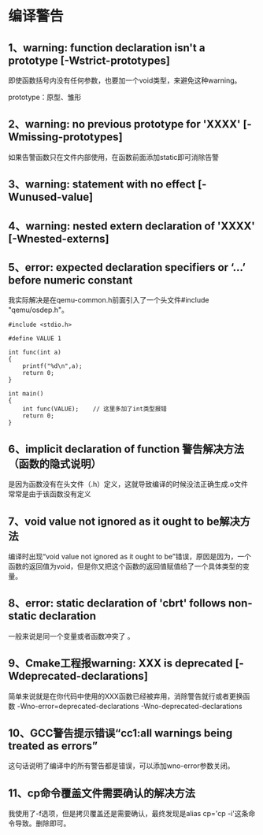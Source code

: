 # 编译警告

## 1、warning: function declaration isn't a prototype [-Wstrict-prototypes]

即使函数括号内没有任何参数，也要加一个void类型，来避免这种warning。

prototype：原型、雏形

## 2、warning: no previous prototype for 'XXXX' [-Wmissing-prototypes]

如果告警函数只在文件内部使用，在函数前面添加static即可消除告警


## 3、warning: statement with no effect [-Wunused-value]

## 4、warning: nested extern declaration of 'XXXX' [-Wnested-externs]








## 5、error: expected declaration specifiers or ‘...’ before numeric constant
我实际解决是在qemu-common.h前面引入了一个头文件#include "qemu/osdep.h"。
```
#include <stdio.h>
 
#define VALUE 1
 
int func(int a)
{
    printf("%d\n",a);
    return 0;
}
 
int main()
{
    int func(VALUE);	// 这里多加了int类型报错
    return 0;
}
```

## 6、implicit declaration of function 警告解决方法 （函数的隐式说明）
是因为函数没有在头文件（.h）定义，这就导致编译的时候没法正确生成.o文件
常常是由于该函数没有定义

## 7、void value not ignored as it ought to be解决方法
编译时出现“void value not ignored as it ought to be”错误，原因是因为，一个函数的返回值为void，但是你又把这个函数的返回值赋值给了一个具体类型的变量。


## 8、error: static declaration of 'cbrt' follows non-static declaration
一般来说是同一个变量或者函数冲突了
。

## 9、Cmake工程报warning: XXX is deprecated [-Wdeprecated-declarations]
简单来说就是在你代码中使用的XXX函数已经被弃用，消除警告就行或者更换函数
-Wno-error=deprecated-declarations -Wno-deprecated-declarations

## 10、GCC警告提示错误“cc1:all warnings being treated as errors”
这句话说明了编译中的所有警告都是错误，可以添加wno-error参数关闭。

## 11、cp命令覆盖文件需要确认的解决方法
我使用了-f选项，但是拷贝覆盖还是需要确认，最终发现是alias cp='cp -i'这条命令导致。删除即可。















